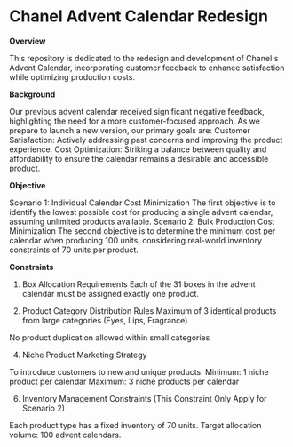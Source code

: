 # Chanel Advent Calendar Redesign

**Overview**

This repository is dedicated to the redesign and development of Chanel's Advent Calendar, incorporating customer feedback to enhance satisfaction while optimizing production costs.

**Background**

Our previous advent calendar received significant negative feedback, highlighting the need for a more customer-focused approach. As we prepare to launch a new version, our primary goals are:
Customer Satisfaction: Actively addressing past concerns and improving the product experience.
Cost Optimization: Striking a balance between quality and affordability to ensure the calendar remains a desirable and accessible product.

**Objective**

Scenario 1: Individual Calendar Cost Minimization
The first objective is to identify the lowest possible cost for producing a single advent calendar, assuming unlimited products available.
Scenario 2: Bulk Production Cost Minimization
The second objective is to determine the minimum cost per calendar when producing 100 units, considering real-world inventory constraints of 70 units per product.

**Constraints**
1. Box Allocation Requirements
Each of the 31 boxes in the advent calendar must be assigned exactly one product.

3. Product Category Distribution Rules
Maximum of 3 identical products from large categories (Eyes, Lips, Fragrance)

  No product duplication allowed within small categories

4. Niche Product Marketing Strategy

  To introduce customers to new and unique products:
  Minimum: 1 niche product per calendar
  Maximum: 3 niche products per calendar

6. Inventory Management Constraints (This Constraint Only Apply for Scenario 2)

  Each product type has a fixed inventory of 70 units.
  Target allocation volume: 100 advent calendars.
